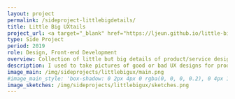 ```yaml
---
layout: project
permalink: /sideproject-littlebigdetails/
title: Little Big UXtails
project_url: <a target="_blank" href="https://ljeun.github.io/little-big-ux/posts/" class="title link">Little Big UXtails</a>
type: Side Project
period: 2019
role: Design, Front-end Development
overview: Collection of little but big details of product/service design in my everyday life and travel.
description: I used to take pictures of good or bad UX designs for products/services after I learned UX and start to work for design a digital solutions (It was inspired by a book of "The design of everytday things" by Don Norman). Most of time, those were little detail things but made a big differences for people who use the product or service. Looking back, the images and thoughts behind those have been serving me to have a keen eye and good ideas, so I started to collect the pictures in a web page to remind and use for ideation or any other design activities whenever I needed.
image_main: /img/sideprojects/littlebigux/main.png
#image_main_style: 'box-shadow: 0 2px 4px 0 rgba(0, 0, 0, 0.2), 0 4px 10px 0 rgba(0, 0, 0, 0.1);'
image_sketches: /img/sideprojects/littlebigux/sketches.png
---
```

